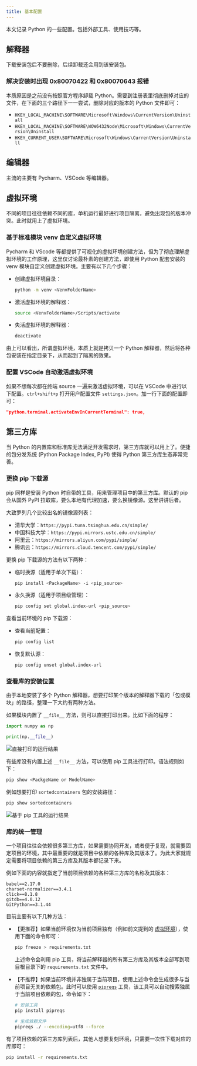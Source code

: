 ```yaml
---
title: 基本配置
---
```


本文记录 Python 的一些配置。包括外部工具、使用技巧等。

## 解释器

下载安装包后不要删除，后续卸载还会用到该安装包。

### 解决安装时出现 0x80070422 和 0x80070643 报错

本质原因是之前没有按照官方程序卸载 Python。需要到注册表里彻底删掉对应的文件，在下面的三个路径下一一尝试，删除对应的版本的 Python 文件即可：

- `HKEY_LOCAL_MACHINE\SOFTWARE\Microsoft\Windows\CurrentVersion\Uninstall`
- `HKEY_LOCAL_MACHINE\SOFTWARE\WOW6432Node\Microsoft\Windows\CurrentVersion\Uninstall`
- `HKEY_CURRENT_USER\SOFTWARE\Microsoft\Windows\CurrentVersion\Uninstall`

## 编辑器

主流的主要有 Pycharm、VSCode 等编辑器。

## 虚拟环境

不同的项目往往依赖不同的库，单机运行最好进行项目隔离，避免出现包的版本冲突。此时就用上了虚拟环境。

### 基于标准模块 venv 自定义虚拟环境

Pycharm 和 VScode 等都提供了可视化的虚拟环境创建方法，但为了彻底理解虚拟环境的工作原理，这里仅讨论最朴素的创建方法，即使用 Python 配套安装的 venv 模块自定义创建虚拟环境。主要有以下几个步骤：

- 创建虚拟环境目录：

    ```bash
    python -m venv <VenvFolderName>
    ```

- 激活虚拟环境的解释器：

    ```bash
    source <VenvFolderName>/Scripts/activate
    ```

- 失活虚拟环境的解释器：

    ```bash
    deactivate
    ```

由上可以看出，所谓虚拟环境，本质上就是拷贝一个 Python 解释器，然后将各种包安装在指定目录下，从而起到了隔离的效果。

### 配置 VSCode 自动激活虚拟环境

如果不想每次都在终端 source 一遍来激活虚拟环境，可以在 VSCode 中进行以下配置。`ctrl+shift+p` 打开用户配置文件 `settings.json`。加一行下面的配置即可：

```json
"python.terminal.activateEnvInCurrentTerminal": true,
```

## 第三方库

当 Python 的内置库和标准库无法满足开发需求时，第三方库就可以用上了。便捷的包分发系统 (Python Package Index, PyPI) 使得 Python 第三方库生态非常完善。

### 更换 pip 下载源

pip 同样是安装 Python 时自带的工具，用来管理项目中的第三方库。默认的 pip 会从国外 PyPI 拉取库，要么本地有代理加速，要么换镜像源。这里讲讲后者。

大致罗列几个比较出名的镜像源列表：

- 清华大学：`https://pypi.tuna.tsinghua.edu.cn/simple/`
- 中国科技大学：`https://pypi.mirrors.ustc.edu.cn/simple/`
- 阿里云：`https://mirrors.aliyun.com/pypi/simple/`
- 腾讯云：`https://mirrors.cloud.tencent.com/pypi/simple/`

更换 pip 下载源的方法有以下两种：

- 临时换源（适用于单次下载）：

    ```bash
    pip install <PackageName> -i <pip_source>
    ```

- 永久换源（适用于项目级管理）：

    ```bash
    pip config set global.index-url <pip_source>
    ```

查看当前环境的 pip 下载源：

- 查看当前配置：

    ```bash
    pip config list
    ```

- 恢复默认源：

    ```bash
    pip config unset global.index-url
    ```

### 查看库的安装位置

由于本地安装了多个 Python 解释器，想要打印某个版本的解释器下载的「包或模块」的路径，整理一下大约有两种方法。

如果模块内置了 `__file__` 方法，则可以直接打印出来。比如下面的程序：

```python
import numpy as np

print(np.__file__)
```

![直接打印的运行结果](https://cdn.dwj601.cn/images/202406052305698.png)

有些库没有内置上述 `__file__` 方法，可以使用 pip 工具进行打印。语法规则如下：

```bash
pip show <PackgeName or ModelName>
```

例如想要打印 `sortedcontainers` 包的安装路径：

```bash
pip show sortedcontainers
```

![基于 pip 工具的运行结果](https://cdn.dwj601.cn/images/202406052310960.png)

### 库的统一管理

一个项目往往会依赖很多第三方库，如果需要协同开发，或者便于复现，就需要固定项目的环境，其中最重要的就是项目中依赖的各种库及其版本了。为此大家就规定需要将项目依赖的第三方库及其版本都记录下来。

例如下面的内容就指定了当前项目依赖的各种第三方库的名称及其版本：

```text
babel==2.17.0
charset-normalizer==3.4.1
click==8.1.8
gitdb==4.0.12
GitPython==3.1.44
```

目前主要有以下几种方法：

- 【更推荐】如果当前环境仅为当前项目独有（例如前文提到的 [虚拟环境](#虚拟环境)），使用下面的命令即可：

    ```bash
    pip freeze > requirements.txt
    ```

    上述命令会利用 pip 工具，将当前解释器的所有第三方库及其版本全部写到项目根目录下的 `requirements.txt` 文件中。

- 【不推荐】如果当前环境并非独属于当前项目，使用上述命令会生成很多与当前项目无关的依赖包。此时可以使用 [`pipreqs`](https://github.com/bndr/pipreqs) 工具，该工具可以自动搜索独属于当前项目依赖的包，命令如下：

    ```bash
    # 安装工具
    pip install pipreqs
    
    # 生成依赖文件
    pipreqs ./ --encoding=utf8 --force
    ```

有了项目依赖的第三方库列表后，其他人想要复刻环境，只需要一次性下载对应的库即可：

```bash
pip install -r requirements.txt
```
